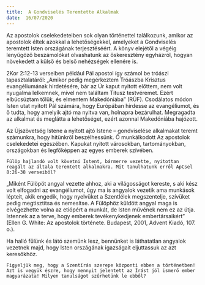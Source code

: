 ```yaml
---
title:  A Gondviselés Teremtette Alkalmak
date:  16/07/2020
---
```


Az apostolok cselekedeteiben sok olyan történettel találkozunk, amikor az apostolok éltek azokkal a lehetőségekkel, amelyeket a Gondviselés teremtett Isten országának terjesztéséért. A könyv elejétől a végéig lenyűgöző beszámolókat olvashatunk az őskeresztény egyházról, hogyan növekedett a külső és belső nehézségek ellenére is.

2Kor 2:12-13 verseiben például Pál apostol így számol be tróászi tapasztalatáról: „Amikor pedig megérkeztem Tróászba Krisztus evangéliumának hirdetésére, bár az Úr kaput nyitott előttem, nem volt nyugalma lelkemnek, mivel nem találtam Titusz testvéremet. Ezért elbúcsúztam tőlük, és elmentem Makedóniába” (RÚF). Csodálatos módon Isten utat nyitott Pál számára, hogy Európában hirdesse az evangéliumot, és ő tudta, hogy amelyik ajtó ma nyitva van, holnapra bezárulhat. Megragadta az alkalmat és meglátta a lehetőséget, ezért azonnal Makedóniába hajózott. 

Az Újszövetség Istene a nyitott ajtó Istene – gondviselése alkalmakat teremt számunkra, hogy hitünkről beszélhessünk. Ő munkálkodott Az apostolok cselekedetei egészében. Kapukat nyitott városokban, tartományokban, országokban és legfőképpen az egyes emberek szívében.

`Fülöp hajlandó volt követni Istent, bármerre vezette, nyitottan reagált az általa teremtett alkalmakra. Mit tanulhatunk erről ApCsel 8:26-38 verseiből?`

„Miként Fülöpöt angyal vezette ahhoz, aki a világosságot kereste, s aki kész volt elfogadni az evangéliumot, úgy ma is angyalok vezetik ama munkások lépteit, akik engedik, hogy nyelvüket a Szentlélek megszentelje, szívüket pedig megtisztítsa és nemesítse. A Fülöphöz küldött angyal maga is elvégezhette volna az etiópért a munkát, de Isten művének nem ez az útja. Istennek az a terve, hogy emberek tevékenykedjenek embertársaikért” (Ellen G. White: Az apostolok története. Budapest, 2001, Advent Kiadó, 107. o.).

Ha halló fülünk és látó szemünk lesz, bennünket is láthatatlan angyalok vezetnek majd, hogy Isten országának igazságait eljuttassuk az azt keresőkhöz.

`Figyeljük meg, hogy a Szentírás szerepe központi ebben a történetben! Azt is vegyük észre, hogy mennyit jelentett az Írást jól ismerő ember magyarázata! Milyen tanulságot szűrhetünk le ebből?`